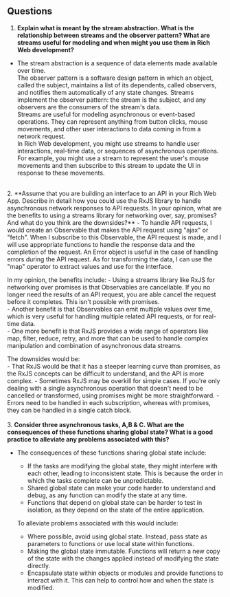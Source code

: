 
## Questions

1. **Explain what is meant by the stream abstraction. What is the relationship between
streams and the observer pattern? What are streams useful for modeling and when
might you use them in Rich Web development?**  
- The stream abstraction is a sequence of data elements made available over time.  
The observer pattern is a software design pattern in which an object, called the subject, maintains a list of its dependents, called observers, and notifies them automatically of any state changes. Streams implement the observer pattern: the stream is the subject, and any observers are the consumers of the stream's data.  
Streams are useful for modeling asynchronous or event-based operations. They can represent anything from button clicks, mouse movements, and other user interactions to data coming in from a network request.  
In Rich Web development, you might use streams to handle user interactions, real-time data, or sequences of asynchronous operations. For example, you might use a stream to represent the user's mouse movements and then subscribe to this stream to update the UI in response to these movements.   
<br>
2. **Assume that you are building an interface to an API in your Rich Web App. Describe in
detail how you could use the RxJS library to handle asynchronous network responses to
API requests. In your opinion, what are the benefits to using a streams library for
networking over, say, promises? And what do you think are the downsides?**  
- To handle API requests, I would create an Observable that makes the API request using "ajax" or "fetch". When I subscribe to this Observable, the API request is made, and I will use appropriate functions to handle the response data and the completion of the request. An Error object is useful in the case of handling errors during the API request. As for transforming the data, I can use the "map" operator to extract values and use for the interface. 
 
   In my opinion, the benefits include:
    - Using a streams library like RxJS for networking over promises is that Observables are cancellable. If you no longer need the results of an API request, you are able cancel the request before it completes. This isn't possible with promises.  
    - Another benefit is that Observables can emit multiple values over time, which is very useful for handling multiple related API requests, or for real-time data.  
    - One more benefit is that RxJS provides a wide range of operators like map, filter, reduce, retry, and more that can be used to handle complex manipulation and combination of asynchronous data streams.  
  
   The downsides would be:  
    - That RxJS would be that it has a steeper learning curve than promises, as the RxJS concepts can be difficult to understand, and the API is more complex. 
    - Sometimes RxJS may be overkill for simple cases. If you're only dealing with a single asynchronous operation that doesn't need to be cancelled or transformed, using promises might be more straightforward.
    - Errors need to be handled in each subscription, whereas with promises, they can be handled in a single catch block.  
<br>
3. **Consider three asynchronous tasks, A,B & C. What are the consequences of these
functions sharing global state? What is a good practice to alleviate any problems
associated with this?**  
  
- The consequences of these functions sharing global state include:
    - If the tasks are modifying the global state, they might interfere with each other, leading to inconsistent state. This is because the order in which the tasks complete can be unpredictable.
    - Shared global state can make your code harder to understand and debug, as any function can modify the state at any time.
    - Functions that depend on global state can be harder to test in isolation, as they depend on the state of the entire application.  

    To alleviate problems associated with this would include:
    - Where possible, avoid using global state. Instead, pass state as parameters to functions or use local state within functions.
    - Making the global state immutable. Functions will return a new copy of the state with the changes applied instead of modifying the state directly.
    - Encapsulate state within objects or modules and provide functions to interact with it. This can help to control how and when the state is modified.